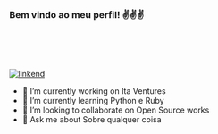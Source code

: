 ### Bem vindo ao meu perfil! ✌️✌️✌️ 

</br>
</br>
</br>

[![linkend](https://img.shields.io/badge/LinkedIn-0077B5?style=for-the-badge&logo=linkedin&logoColor=white)](https://www.linkedin.com/in/heitor90henrique/)




- 🔭 I’m currently working on Ita Ventures 
- 🌱 I’m currently learning Python e Ruby
- 👯 I’m looking to collaborate on Open Source works
- 💬 Ask me about Sobre qualquer coisa
